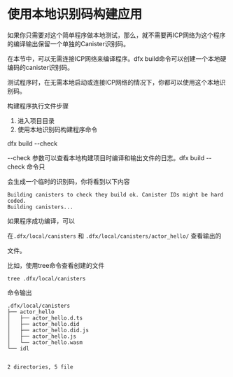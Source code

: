 # 使用本地识别码构建应用



如果你只需要对这个简单程序做本地测试，那么，就不需要再ICP网络为这个程序的编译输出保留一个单独的Canister识别码。

在本节中，可以无需连接ICP网络来编译程序。dfx build命令可以创建一个本地硬编码的canister识别码。

测试程序时，在无需本地启动或连接ICP网络的情况下，你都可以使用这个本地识别码。

构建程序执行文件步骤

1. 进入项目目录
2. 使用本地识别码构建程序命令

dfx build --check

--check 参数可以查看本地构建项目时编译和输出文件的日志。dfx build --check 命令只

会生成一个临时的识别码，你将看到以下内容

```text
Building canisters to check they build ok. Canister IDs might be hard coded.
Building canisters...
```

如果程序成功编译，可以

在`.dfx/local/canisters` 和 `.dfx/local/canisters/actor_hello/`  查看输出的

文件。

比如，使用tree命令查看创建的文件

```text
tree .dfx/local/canisters
```

 命令输出

```text
.dfx/local/canisters
├── actor_hello
│   ├── actor_hello.d.ts
│   ├── actor_hello.did
│   ├── actor_hello.did.js
│   ├── actor_hello.js
│   └── actor_hello.wasm
└── idl


2 directories, 5 file
```


